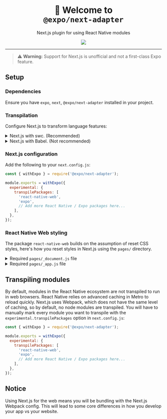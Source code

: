 <!-- Title -->
<h1 align="center">
👋 Welcome to <br/><code>@expo/next-adapter</code>
</h1>

<p align="center">Next.js plugin for using React Native modules</p>

<p align="center">
  <a href="https://www.npmjs.com/package/@expo/next-adapter">
    <img src="https://flat.badgen.net/npm/dw/@expo/next-adapter" target="_blank" />
  </a>
</p>

---

> ⚠️ **Warning:** Support for Next.js is unofficial and not a first-class Expo feature.

## Setup

### Dependencies

Ensure you have `expo`, `next`, `@expo/next-adapter` installed in your project.

### Transpilation

Configure Next.js to transform language features:

<details>
  <summary>Next.js with swc. (Recommended)</summary>
  
  When using Next.js with SWC, you can configure the `babel.config.js` to only account for native.

```js
// babel.config.js
module.exports = function (api) {
  api.cache(true);
  return {
    presets: ['babel-preset-expo'],
  };
};
```

</details>

<details>
  <summary>Next.js with Babel. (Not recommended)</summary>
  
  Adjust your `babel.config.js` to conditionally add `next/babel` when bundling with Webpack for web.

```js
// babel.config.js
module.exports = function (api) {
  // Detect web usage (this may change in the future if Next.js changes the loader)
  const isWeb = api.caller(
    caller =>
      caller && (caller.name === 'babel-loader' || caller.name === 'next-babel-turbo-loader')
  );
  return {
    presets: [
      // Only use next in the browser, it'll break your native project
      isWeb && require('next/babel'),
      'babel-preset-expo',
    ].filter(Boolean),
  };
};
```

</details>

### Next.js configuration

Add the following to your `next.config.js`:

```js
const { withExpo } = require('@expo/next-adapter');

module.exports = withExpo({
  experimental: {
    transpilePackages: [
      'react-native-web',
      'expo',
      // Add more React Native / Expo packages here...
    ],
  },
});
```

### React Native Web styling

The package `react-native-web` builds on the assumption of reset CSS styles, here's how you reset styles in Next.js using the `pages/` directory.

<details>
  <summary>Required <code>pages/_document.js</code> file</summary>

```js
import { Children } from 'react';
import Document, { Html, Head, Main, NextScript } from 'next/document';
import { AppRegistry } from 'react-native';

// Force Next-generated DOM elements to fill their parent's height
const style = `
html, body, #__next {
  width: 100%;
  /* To smooth any scrolling behavior */
  -webkit-overflow-scrolling: touch;
  margin: 0px;
  padding: 0px;
  /* Allows content to fill the viewport and go beyond the bottom */
  min-height: 100%;
}
#__next {
  flex-shrink: 0;
  flex-basis: auto;
  flex-direction: column;
  flex-grow: 1;
  display: flex;
  flex: 1;
}
html {
  scroll-behavior: smooth;
  /* Prevent text size change on orientation change https://gist.github.com/tfausak/2222823#file-ios-8-web-app-html-L138 */
  -webkit-text-size-adjust: 100%;
  height: 100%;
}
body {
  display: flex;
  /* Allows you to scroll below the viewport; default value is visible */
  overflow-y: auto;
  overscroll-behavior-y: none;
  text-rendering: optimizeLegibility;
  -webkit-font-smoothing: antialiased;
  -moz-osx-font-smoothing: grayscale;
  -ms-overflow-style: scrollbar;
}
`;

export default class MyDocument extends Document {
  static async getInitialProps({ renderPage }) {
    AppRegistry.registerComponent('main', () => Main);
    const { getStyleElement } = AppRegistry.getApplication('main');
    const page = await renderPage();
    const styles = [<style dangerouslySetInnerHTML={{ __html: style }} />, getStyleElement()];
    return { ...page, styles: Children.toArray(styles) };
  }

  render() {
    return (
      <Html style={{ height: '100%' }}>
        <Head />
        <body style={{ height: '100%', overflow: 'hidden' }}>
          <Main />
          <NextScript />
        </body>
      </Html>
    );
  }
}
```

</details>

<details>
  <summary>Required <code>pages/_app.js</code> file</summary>

```js
import * as React from 'react';
import Head from 'next/head';

export default function App({ Component, pageProps }) {
  return (
    <>
      <Head>
        <meta name="viewport" content="width=device-width, initial-scale=1" />
      </Head>
      <Component {...pageProps} />
    </>
  );
}
```

</details>

## Transpiling modules

By default, modules in the React Native ecosystem are not transpiled to run in web browsers. React Native relies on advanced caching in Metro to reload quickly. Next.js uses Webpack, which does not have the same level of caching, so by default, no node modules are transpiled. You will have to manually mark every module you want to transpile with the `experimental.transpilePackages` option in `next.config.js`:

```js
const { withExpo } = require('@expo/next-adapter');

module.exports = withExpo({
  experimental: {
    transpilePackages: [
      'react-native-web',
      'expo',
      // Add more React Native / Expo packages here...
    ],
  },
});
```

## Notice

Using Next.js for the web means you will be bundling with the Next.js Webpack config. This will lead to some core differences in how you develop your app vs your website.
